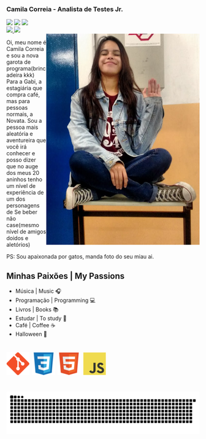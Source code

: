 ### Camila Correia - Analista de Testes Jr.
<div>
  <a href="https://www.instagram.com/camiladeschrodinger/" target="_blank"><img src="https://img.shields.io/badge/-Instagram-%23E4405F?style=for-the-badge&logo=instagram&logoColor=white" target="_blank"></a>
  <a href = "mailto:camila.correia662@gmail.com"><img src="https://img.shields.io/badge/-Gmail-%23333?style=for-the-badge&logo=gmail&logoColor=white" target="_blank"></a>
  <a href="https://www.linkedin.com/in/camila-correiars/" target="_blank"><img src="https://img.shields.io/badge/-LinkedIn-%230077B5?style=for-the-badge&logo=linkedin&logoColor=white" target="_blank"></a> 
</div>

 <div>
  <a href="https://github.com/Camizi">
  <img height="180em" src="https://github-readme-stats.vercel.app/api?username=camizi&show_icons=true&theme=midnight-purple&include_all_commits=true&count_private=true"/>
  <img height="180em" src="https://github-readme-stats.vercel.app/api/top-langs/?username=camizi&layout=compact&langs_count=7&theme=midnight-purple"/>
  </a>
</div>


<img src="Camz.jpg" width="400px" height="550px" align="right" alt="Avatar anime"/>

<p>Oi, meu nome é Camila Correia e sou a nova garota de programa(brincadeira kkk) Para a Gabi, a estagiária que compra café, mas para pessoas normais, a Novata. Sou a pessoa mais aleatória e aventureira que você irá conhecer e posso dizer que no auge dos meus 20 aninhos tenho um nível de experiência de um dos personagens de Se beber não case(mesmo nível de amigos doidos e aletórios)</p>

<p>PS: Sou apaixonada por gatos, manda foto do seu miau ai.</p>

## Minhas Paixões | My Passions

- Música | Music :headphones: 
- Programação | Programming :computer:
- Livros | Books :books:
- Estudar | To study :open_book:
- Café | Coffee :coffee:
- Halloween :jack_o_lantern:

# <img alt="GIT" src="https://github.com/devicons/devicon/raw/master/icons/git/git-original.svg" width="60" height="60"  /> <img alt="CSS" src="https://github.com/devicons/devicon/raw/master/icons/css3/css3-original.svg" width="60" height="60"  /> <img alt="HTML" src="https://github.com/devicons/devicon/raw/master/icons/html5/html5-original.svg" width="60" height="60" /> <img alt="JS" src="https://github.com/devicons/devicon/raw/master/icons/javascript/javascript-original.svg"  width="60" height="60"  />
<br>


<div align="center">
<img src="https://github.com/Plankiton/Plankiton/blob/output/github-contribution-grid-snake.svg?raw=true"/>
</div>
